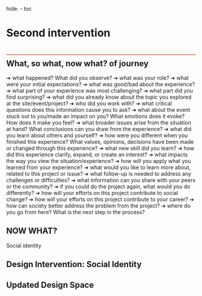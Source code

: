hide:
    - toc
# Second intervention
<div style="height:2px; background-color: #E17858; margin-top: 40px; margin-bottom: -20px;"></div>

## What, so what, now what? of journey
➔ what happened? What did you observe?
➔ what was your role?
➔ what were your initial expectations?
➔ what was good/bad about the experience?
➔ what part of your experience was most challenging?
➔ what part did you find surprising?
➔ what did you already know about the topic you explored at the site/event/project?
➔ who did you work with?
➔ what critical questions does this information cause you to ask?
➔ what about the event stuck out to you/made an impact on you? What emotions does it evoke? How does it make you feel?
➔ what broader issues arise from the situation at hand? What conclusions can you draw from the experience?
➔ what did you learn about others and yourself?
➔ how were you different when you finished this experience? What values, opinions, decisions have been made or changed through this experience?
➔ what new skill did you learn?
➔ how did this experience clarify, expand, or create an interest?
➔ what impacts the way you view the situation/experience?
➔ how will you apply what you learned from your experience?
➔ what would you like to learn more about, related to this project or issue?
➔ what follow-up is needed to address any challenges or difficulties?
➔ what information can you share with your peers or the community?
➔ if you could do the project again, what would you do differently?
➔ how will your efforts on this project contribute to social change?
➔ how will your efforts on this project contribute to your career?
➔ how can society better address the problem from the project?
➔ where do you go from here? What is the next step in the process?

## NOW WHAT?

Social identity

## Design Intervention: Social Identity



## Updated Design Space

